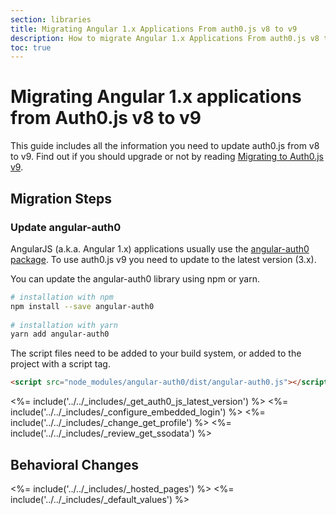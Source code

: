 ```yaml
---
section: libraries
title: Migrating Angular 1.x Applications From auth0.js v8 to v9
description: How to migrate Angular 1.x Applications From auth0.js v8 to v9
toc: true
---
```

# Migrating Angular 1.x applications from Auth0.js v8 to v9

This guide includes all the information you need to update auth0.js from v8 to v9. Find out if you should upgrade or not by reading [Migrating to Auth0.js v9](/libraries/auth0js/v9/migration-guide).

## Migration Steps

### Update angular-auth0

AngularJS (a.k.a. Angular 1.x) applications usually use the [angular-auth0 package](https://www.npmjs.com/package/angular-auth0). To use auth0.js v9 you need to update to the latest version (3.x).

You can update the angular-auth0 library using npm or yarn.

```bash
# installation with npm
npm install --save angular-auth0
 
# installation with yarn
yarn add angular-auth0
```

The script files need to be added to your build system, or added to the project with a script tag.

```html
<script src="node_modules/angular-auth0/dist/angular-auth0.js"></script>
```

<%= include('../../_includes/_get_auth0_js_latest_version') %>
<%= include('../../_includes/_configure_embedded_login') %>
<%= include('../../_includes/_change_get_profile') %>
<%= include('../../_includes/_review_get_ssodata') %>

## Behavioral Changes

<%= include('../../_includes/_hosted_pages') %>
<%= include('../../_includes/_default_values') %>

